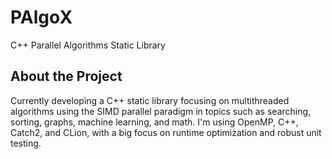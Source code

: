 # **PAlgoX**

C++ Parallel Algorithms Static Library

## About the Project

Currently developing a C++ static library focusing on multithreaded algorithms using the SIMD parallel paradigm in topics such as searching, sorting, graphs, machine learning, and math. I'm using OpenMP, C++, Catch2, and CLion,
with a big focus on runtime optimization and robust unit testing. 

<!-- You can find the documentation [here](https://github.com/Aadit1004/PAlgoX/blob/main/src/Documentation.md) for the list of methods for the library. -->
